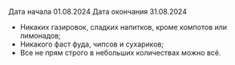 Дата начала 01.08.2024
Дата окончания 31.08.2024

- Никаких газировок, сладких напитков, кроме компотов или лимонадов;
- Никакого фаст фуда, чипсов и сухариков;
- Все не прям строго в небольших количествах можно всё.  